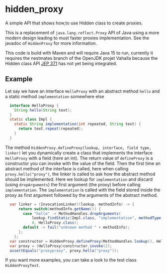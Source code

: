 # hidden_proxy
A simple API that shows how,to use Hidden class to create proxies.

This is a replacement of `java.lang.reflect.Proxy` API of Java using a more modern design leading to must faster proxies implementation. See the javadoc of `HiddenProxy` for more information.
 
This code is build with Maven and will require Java 15 to run, currently it requires the nestmates branch of the OpenJDK projet Vahalla because the Hidden class API [JEP 371](https://openjdk.java.net/jeps/371) has not yet being integrated.

## Example

Let say we have an interface `HelloProxy` with an abstract method `hello` and a static method `implementation` somewhere else
```java
  interface HelloProxy {
    String hello(String text);
  }
  static class Impl {
    static String implementation(int repeated, String text) {
      return text.repeat(repeated);
    }
  }
```

The method `HiddenProxy.defineProxy(lookup, interface, field type, linker)` let you dynamically create a class that implements the interface `HelloProxy` with a field (here an int). The return value of `defineProxy` is a constructor you can invoke with the value of the field.
Then the first time an abstract method of the interface is called, here when calling `proxy.hello("proxy")`, the linker is called to ask how the abstract method should be implemented. Here we lookup for `implementation` and discard (using `dropArguments`) the first argument (the proxy) before calling `implementation`. The `implementation` is called with the field stored inside the proxy as first argument followed by the arguments of the abstract method.
```java
  var linker = (InvocationLinker)(lookup, methodInfo) -> {
      return switch(methodInfo.getName()) {
        case "hello" -> MethodHandles.dropArguments(
            lookup.findStatic(Impl.class, "implementation", methodType(String.class, int.class, String.class)),
            0, HelloProxy.class);
        default -> fail("unknown method " + methodInfo);
      };
    };
  var constructor = HiddenProxy.defineProxy(MethodHandles.lookup(), HelloProxy.class, int.class, linker);
  var proxy = (HelloProxy)constructor.invoke(2);
  assertEquals("proxyproxy", proxy.hello("proxy"));
```

If you want more examples, you can take a look to the test class `HiddenProxyTest`.


